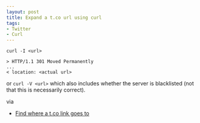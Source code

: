 ```yaml
---
layout: post
title: Expand a t.co url using curl
tags: 
- Twitter
- Curl
---
```


`curl -I <url>`

```
> HTTP/1.1 301 Moved Permanently
...
< location: <actual url>
```

or `curl -V <url>` which also includes whether the server is blacklisted (not that this is necessarily correct).

via

- [Find where a t.co link goes to](http://stackoverflow.com/questions/6500721/find-where-a-t-co-link-goes-to)
